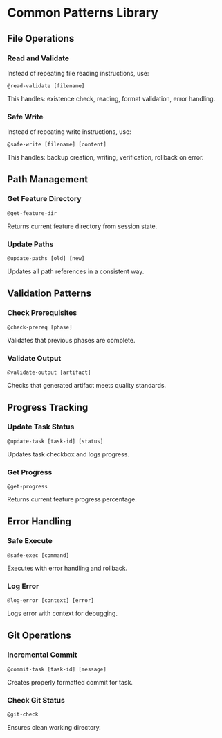 # Common Patterns Library

## File Operations

### Read and Validate
Instead of repeating file reading instructions, use:
```
@read-validate [filename]
```
This handles: existence check, reading, format validation, error handling.

### Safe Write
Instead of repeating write instructions, use:
```
@safe-write [filename] [content]
```
This handles: backup creation, writing, verification, rollback on error.

## Path Management

### Get Feature Directory
```
@get-feature-dir
```
Returns current feature directory from session state.

### Update Paths
```
@update-paths [old] [new]
```
Updates all path references in a consistent way.

## Validation Patterns

### Check Prerequisites
```
@check-prereq [phase]
```
Validates that previous phases are complete.

### Validate Output
```
@validate-output [artifact]
```
Checks that generated artifact meets quality standards.

## Progress Tracking

### Update Task Status
```
@update-task [task-id] [status]
```
Updates task checkbox and logs progress.

### Get Progress
```
@get-progress
```
Returns current feature progress percentage.

## Error Handling

### Safe Execute
```
@safe-exec [command]
```
Executes with error handling and rollback.

### Log Error
```
@log-error [context] [error]
```
Logs error with context for debugging.

## Git Operations

### Incremental Commit
```
@commit-task [task-id] [message]
```
Creates properly formatted commit for task.

### Check Git Status
```
@git-check
```
Ensures clean working directory.